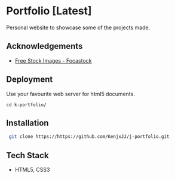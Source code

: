 
# Portfolio [Latest]

Personal website to showcase some of the projects made.

## Acknowledgements

 - [Free Stock Images - Focastock](https://focastock.com)
 

## Deployment
Use your favourite web server for html5 documents.
``` 
cd k-portfolio/ 

```


## Installation


```bash
 git clone https://https://github.com/KenjxJJ/j-portfolio.git
```
    
## Tech Stack

- HTML5, CSS3
